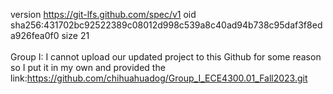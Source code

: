 version https://git-lfs.github.com/spec/v1
oid sha256:431702bc92522389c08012d998c539a8c40ad94b738c95daf3f8eda926fea0f0
size 21
\
\
Group I: I cannot upload our updated project to this Github for some reason so I put it in my own and provided the link:https://github.com/chihuahuadog/Group_I_ECE4300.01_Fall2023.git
